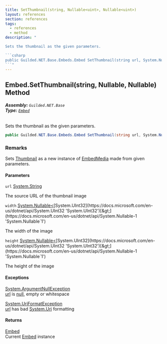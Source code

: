 ```yaml
---
title: SetThumbnail(string, Nullable<uint>, Nullable<uint>)
layout: references
section: references
tags:
  - references
  - method
description: "

Sets the thumbnail as the given parameters.

```csharp
public Guilded.NET.Base.Embeds.Embed SetThumbnail(string url, System.Nullable<uint> width=null, System.Nullable<uint> height=null);
```"
---
```


## Embed.SetThumbnail(string, Nullable<uint>, Nullable<uint>) Method
###### **Assembly:** `Guilded.NET.Base`<br/>**Type:** [`Embed`](Embed 'Guilded.NET.Base.Embeds.Embed')

Sets the thumbnail as the given parameters.

```csharp
public Guilded.NET.Base.Embeds.Embed SetThumbnail(string url, System.Nullable<uint> width=null, System.Nullable<uint> height=null);
```

### Remarks
  
Sets [Thumbnail](Embed.Thumbnail 'Guilded.NET.Base.Embeds.Embed.Thumbnail') as a new instance of [EmbedMedia](EmbedMedia 'Guilded.NET.Base.Embeds.EmbedMedia') made from given parameters.
#### Parameters

<a name='Guilded.NET.Base.Embeds.Embed.SetThumbnail(string,System.Nullable_uint_,System.Nullable_uint_).url'></a>

`url` [System.String](https://docs.microsoft.com/en-us/dotnet/api/System.String 'System.String')

The source URL of the thumbnail image

<a name='Guilded.NET.Base.Embeds.Embed.SetThumbnail(string,System.Nullable_uint_,System.Nullable_uint_).width'></a>

`width` [System.Nullable&lt;](https://docs.microsoft.com/en-us/dotnet/api/System.Nullable-1 'System.Nullable`1')[System.UInt32](https://docs.microsoft.com/en-us/dotnet/api/System.UInt32 'System.UInt32')[&gt;](https://docs.microsoft.com/en-us/dotnet/api/System.Nullable-1 'System.Nullable`1')

The width of the image

<a name='Guilded.NET.Base.Embeds.Embed.SetThumbnail(string,System.Nullable_uint_,System.Nullable_uint_).height'></a>

`height` [System.Nullable&lt;](https://docs.microsoft.com/en-us/dotnet/api/System.Nullable-1 'System.Nullable`1')[System.UInt32](https://docs.microsoft.com/en-us/dotnet/api/System.UInt32 'System.UInt32')[&gt;](https://docs.microsoft.com/en-us/dotnet/api/System.Nullable-1 'System.Nullable`1')

The height of the image

#### Exceptions

[System.ArgumentNullException](https://docs.microsoft.com/en-us/dotnet/api/System.ArgumentNullException 'System.ArgumentNullException')  
[url](Embed.SetThumbnail(string,Nullable_uint_,Nullable_uint_)#Guilded.NET.Base.Embeds.Embed.SetThumbnail(string,System.Nullable_uint_,System.Nullable_uint_).url 'Guilded.NET.Base.Embeds.Embed.SetThumbnail(string, System.Nullable<uint>, System.Nullable<uint>).url') is [null](https://docs.microsoft.com/en-us/dotnet/csharp/language-reference/keywords/null 'https://docs.microsoft.com/en-us/dotnet/csharp/language-reference/keywords/null'), empty or whitespace

[System.UriFormatException](https://docs.microsoft.com/en-us/dotnet/api/System.UriFormatException 'System.UriFormatException')  
[url](Embed.SetThumbnail(string,Nullable_uint_,Nullable_uint_)#Guilded.NET.Base.Embeds.Embed.SetThumbnail(string,System.Nullable_uint_,System.Nullable_uint_).url 'Guilded.NET.Base.Embeds.Embed.SetThumbnail(string, System.Nullable<uint>, System.Nullable<uint>).url') has bad [System.Uri](https://docs.microsoft.com/en-us/dotnet/api/System.Uri 'System.Uri') formatting

#### Returns
[Embed](Embed 'Guilded.NET.Base.Embeds.Embed')  
Current [Embed](Embed 'Guilded.NET.Base.Embeds.Embed') instance
